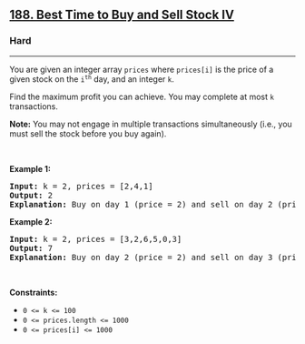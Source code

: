 <h2><a href="https://leetcode.com/problems/best-time-to-buy-and-sell-stock-iv/">188. Best Time to Buy and Sell Stock IV</a></h2><h3>Hard</h3><hr><div style="user-select: auto;" data-read-aloud-multi-block="true"><p style="user-select: auto;">You are given an integer array <code style="user-select: auto;">prices</code> where <code style="user-select: auto;">prices[i]</code> is the price of a given stock on the <code style="user-select: auto;">i<sup style="user-select: auto;">th</sup></code> day, and an integer <code style="user-select: auto;">k</code>.</p>

<p style="user-select: auto;">Find the maximum profit you can achieve. You may complete at most <code style="user-select: auto;">k</code> transactions.</p>

<p style="user-select: auto;"><strong style="user-select: auto;">Note:</strong> You may not engage in multiple transactions simultaneously (i.e., you must sell the stock before you buy again).</p>

<p style="user-select: auto;">&nbsp;</p>
<p style="user-select: auto;"><strong style="user-select: auto;">Example 1:</strong></p>

<pre style="user-select: auto;"><strong style="user-select: auto;">Input:</strong> k = 2, prices = [2,4,1]
<strong style="user-select: auto;">Output:</strong> 2
<strong style="user-select: auto;">Explanation:</strong> Buy on day 1 (price = 2) and sell on day 2 (price = 4), profit = 4-2 = 2.
</pre>

<p style="user-select: auto;"><strong style="user-select: auto;">Example 2:</strong></p>

<pre style="user-select: auto;"><strong style="user-select: auto;">Input:</strong> k = 2, prices = [3,2,6,5,0,3]
<strong style="user-select: auto;">Output:</strong> 7
<strong style="user-select: auto;">Explanation:</strong> Buy on day 2 (price = 2) and sell on day 3 (price = 6), profit = 6-2 = 4. Then buy on day 5 (price = 0) and sell on day 6 (price = 3), profit = 3-0 = 3.
</pre>

<p style="user-select: auto;">&nbsp;</p>
<p style="user-select: auto;"><strong style="user-select: auto;">Constraints:</strong></p>

<ul style="user-select: auto;">
	<li style="user-select: auto;"><code style="user-select: auto;">0 &lt;= k &lt;= 100</code></li>
	<li style="user-select: auto;"><code style="user-select: auto;">0 &lt;= prices.length &lt;= 1000</code></li>
	<li style="user-select: auto;"><code style="user-select: auto;">0 &lt;= prices[i] &lt;= 1000</code></li>
</ul>
</div>